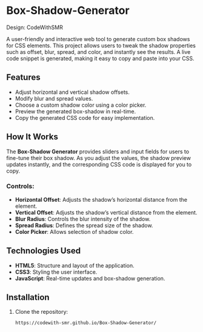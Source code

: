 # Box-Shadow-Generator
Design: CodeWithSMR

A user-friendly and interactive web tool to generate custom box shadows for CSS elements. This project allows users to tweak the shadow properties such as offset, blur, spread, and color, and instantly see the results. A live code snippet is generated, making it easy to copy and paste into your CSS.

## Features

- Adjust horizontal and vertical shadow offsets.
- Modify blur and spread values.
- Choose a custom shadow color using a color picker.
- Preview the generated box-shadow in real-time.
- Copy the generated CSS code for easy implementation.

## How It Works

The **Box-Shadow Generator** provides sliders and input fields for users to fine-tune their box shadow. As you adjust the values, the shadow preview updates instantly, and the corresponding CSS code is displayed for you to copy.

### Controls:

- **Horizontal Offset**: Adjusts the shadow’s horizontal distance from the element.
- **Vertical Offset**: Adjusts the shadow’s vertical distance from the element.
- **Blur Radius**: Controls the blur intensity of the shadow.
- **Spread Radius**: Defines the spread size of the shadow.
- **Color Picker**: Allows selection of shadow color.

## Technologies Used

- **HTML5**: Structure and layout of the application.
- **CSS3**: Styling the user interface.
- **JavaScript**: Real-time updates and box-shadow generation.

## Installation

1. Clone the repository:
   ```bash
   https://codewith-smr.github.io/Box-Shadow-Generator/
